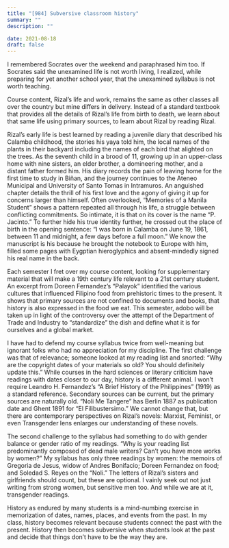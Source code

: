 ```yaml
---
title: "[984] Subversive classroom history"
summary: ""
description: ""

date: 2021-08-18
draft: false
---
```


I remembered Socrates over the weekend and paraphrased him too. If Socrates said the unexamined life is not worth living, I realized, while preparing for yet another school year, that the unexamined syllabus is not worth teaching.

Course content, Rizal’s life and work, remains the same as other classes all over the country but mine differs in delivery. Instead of a standard textbook that provides all the details of Rizal’s life from birth to death, we learn about that same life using primary sources, to learn about Rizal by reading Rizal.

Rizal’s early life is best learned by reading a juvenile diary that described his Calamba childhood, the stories his yaya told him, the local names of the plants in their backyard including the names of each bird that alighted on the trees. As the seventh child in a brood of 11, growing up in an upper-class home with nine sisters, an elder brother, a domineering mother, and a distant father formed him. His diary records the pain of leaving home for the first time to study in Biñan, and the journey continues to the Ateneo Municipal and University of Santo Tomas in Intramuros. An anguished chapter details the thrill of his first love and the agony of giving it up for concerns larger than himself. Often overlooked, “Memories of a Manila Student” shows a pattern repeated all through his life, a struggle between conflicting commitments. So intimate, it is that on its cover is the name “P. Jacinto.” To further hide his true identity further, he crossed out the place of birth in the opening sentence: “I was born in Calamba on June 19, 1861, between 11 and midnight, a few days before a full moon.” We know the manuscript is his because he brought the notebook to Europe with him, filled some pages with Eygptian hieroglyphics and absent-mindedly signed his real name in the back.

Each semester I fret over my course content, looking for supplementary material that will make a 19th century life relevant to a 21st century student. An excerpt from Doreen Fernandez’s “Palayok” identified the various cultures that influenced Filipino food from prehistoric times to the present. It shows that primary sources are not confined to documents and books, that history is also expressed in the food we eat. This semester, adobo will be taken up in light of the controversy over the attempt of the Department of Trade and Industry to “standardize” the dish and define what it is for ourselves and a global market.

I have had to defend my course syllabus twice from well-meaning but ignorant folks who had no appreciation for my discipline. The first challenge was that of relevance; someone looked at my reading list and snorted: “Why are the copyright dates of your materials so old? You should definitely update this.” While courses in the hard sciences or literary criticism have readings with dates closer to our day, history is a different animal. I won’t require Leandro H. Fernandez’s “A Brief History of the Philippines” (1919) as a standard reference. Secondary sources can be current, but the primary sources are naturally old. “Noli Me Tangere” has Berlin 1887 as publication date and Ghent 1891 for “El Filibustersimo.” We cannot change that, but there are contemporary perspectives on Rizal’s novels: Marxist, Feminist, or even Transgender lens enlarges our understanding of these novels.

The second challenge to the syllabus had something to do with gender balance or gender ratio of my readings. “Why is your reading list predominantly composed of dead male writers? Can’t you have more works by women?” My syllabus has only three readings by women: the memoirs of Gregoria de Jesus, widow of Andres Bonifacio; Doreen Fernandez on food; and Soledad S. Reyes on the “Noli.” The letters of Rizal’s sisters and girlfriends should count, but these are optional. I vainly seek out not just writing from strong women, but sensitive men too. And while we are at it, transgender readings.

History as endured by many students is a mind-numbing exercise in memorization of dates, names, places, and events from the past. In my class, history becomes relevant because students connect the past with the present. History then becomes subversive when students look at the past and decide that things don’t have to be the way they are.
